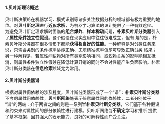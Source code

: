 #### 1.贝叶斯理论概述
贝叶斯决策轮在机器学习、模式识别等诸多关注数据分析的领域都有极为重要的地位。对**贝叶斯定理**进行**近似求解**，为机器学习算法的设计提供了一种有效途径。
为避免贝叶斯定理求解时面临的**组合爆炸**、**样本稀疏**问题，**朴素贝叶斯分类器**引入了**属性条件独立性假设**。这个假设在现实应用中往往很难成立，但有
趣的是，朴素贝叶斯分类器在很多情形下都能**获得相当好的性能**。一种解释是对分类任务来说，只需各类别的条件概率排序正确、无须精准概率值即可导致正确分类
结果；另一种解释是，若属性间依赖对所有类别影响相同，或依赖关系的影响能相互抵消，则属性条件独立性假设在降低计算开销的同时不会对性能产生负面影响。朴素
贝叶斯分类器在**信息检索**领域尤为常用。

#### 2.贝叶斯分类器谱
根据对属性间依赖的涉及程度，贝叶斯分类器形成了一个“谱”：**朴素贝叶斯分类器**不考虑属性间依赖性，**贝叶斯网络**能表示任意属性间的依赖性，二者分别位于
“谱”的两端；介于两者之间的则是一系列**半朴素贝叶斯分类器**，它们基于各种假设和约束来对属性间的部分依赖性进行建模。贝叶斯网络为**不确定**学习和推断
提供了基本框架，因其强大的表示能力、良好的可解释性而广受关注。






